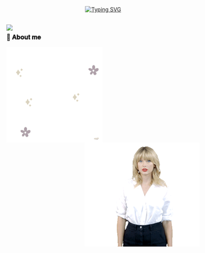 <p align="center"><a href="https://git.io/typing-svg"><img src="https://readme-typing-svg.herokuapp.com?font=Console&size=24&pause=998&color=632EF7&width=435&lines=Hello+there%2C+fellow+%3C%F0%9D%9A%8C%F0%9D%9A%98%F0%9D%9A%8D%F0%9D%9A%8E%F0%9D%9A%9Bs%2F%3E!" alt="Typing SVG" /></a></p>
<br>
<picture> <img align="left" src= "https://user-images.githubusercontent.com/62280849/128853969-84ff61d3-28c0-418d-9946-341ea61c7dce.gif" width = 350px></picture>
<h3 align="left"> 🚀 𝐀𝐛𝐨𝐮𝐭 𝐦𝐞</h3>
<picture> <img align="center" src= "about me.gif" width = 250px></picture>
<picture> <img align="right" src= "TS.gif" width = 300px></picture>
<br>
